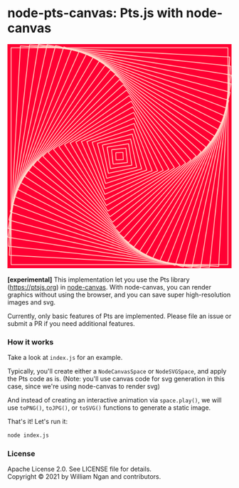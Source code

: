 # node-pts-canvas: Pts.js with node-canvas

![generated image](./test.png)

**[experimental]** This implementation let you use the Pts library (https://ptsjs.org) in [node-canvas](https://github.com/Automattic/node-canvas). With node-canvas, you can render graphics without using the browser, and you can save super high-resolution images and svg.

Currently, only basic features of Pts are implemented. Please file an issue or submit a PR if you need additional features.

### How it works

Take a look at `index.js` for an example. 

Typically, you'll create either a `NodeCanvasSpace` or `NodeSVGSpace`, and apply the Pts code as is. (Note: you'll use canvas code for svg generation in this case, since we're using node-canvas to render svg)

And instead of creating an interactive animation via `space.play()`, we will use `toPNG()`, `toJPG()`, or `toSVG()` functions to generate a static image.

That's it! Let's run it:

```bash
node index.js
```

### License
Apache License 2.0. See LICENSE file for details.   
Copyright © 2021 by William Ngan and contributors.
